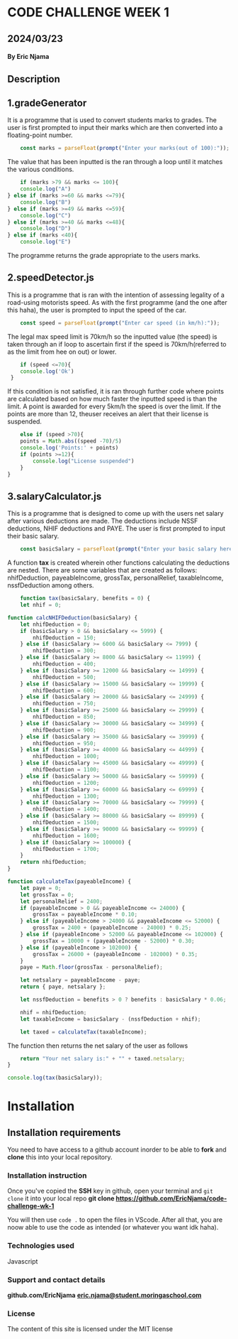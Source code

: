 # CODE CHALLENGE WEEK 1
## 2024/03/23
#### By Eric Njama
## Description
## 1.gradeGenerator
It is a programme that is used to convert students marks to grades. The user is first prompted to input their marks which are then converted into a floating-point number.
```js
    const marks = parseFloat(prompt("Enter your marks(out of 100):"));
```
The value that has been inputted is the ran through a loop until it matches the various conditions.
```js
    if (marks >79 && marks <= 100){
    console.log("A")
} else if (marks >=60 && marks <=79){
    console.log("B")
} else if (marks >=49 && marks <=59){
    console.log("C")
} else if (marks >=40 && marks <=48){
    console.log("D")
} else if (marks <40){
    console.log("E")
```
The programme returns the grade appropriate to the users marks.

## 2.speedDetector.js
This is a programme that is ran with the intention of assessing legality of a road-using motorists speed. As with the first programme (and the one after this haha), the user is prompted to input the speed of the car.
```js
    const speed = parseFloat(prompt("Enter car speed (in km/h):"));
```
The legal max speed limit is 70km/h so the inputted value (the speed) is taken through an if loop to ascertain first if the speed is 70km/h(referred to as the limit from hee on out) or lower.
```js
    if (speed <=70){
    console.log('Ok')
 } 
```
If this condition is not satisfied, it is ran through further code where points are calculated based on how much faster the inputted speed is than the limit. A point is awarded for every 5km/h the speed is over the limit. If the points are more than 12, theuser receives an alert that their license is suspended.
```js
    else if (speed >70){
    points = Math.abs((speed -70)/5)
    console.log('Points:' + points)
    if (points >=12){ 
        console.log("License suspended")
    }
}
``` 
## 3.salaryCalculator.js
This is a programme that is designed to come up with the users net salary after various deductions are made. The deductions include NSSF deductions, NHIF deductions and PAYE. 
The user is first prompted to input their basic salary.
```js
    const basicSalary = parseFloat(prompt("Enter your basic salary here: "));
```
A function **tax** is created wherein other functions calculating the deductions are nested. There are some variables that are created as follows: nhifDeduction, payeableIncome, grossTax, personalRelief, taxableIncome, nssfDeduction among others.
```js
    function tax(basicSalary, benefits = 0) {
    let nhif = 0;

function calcNHIFDeduction(basicSalary) {
    let nhifDeduction = 0;
    if (basicSalary > 0 && basicSalary <= 5999) {
        nhifDeduction = 150;
    } else if (basicSalary >= 6000 && basicSalary <= 7999) {
        nhifDeduction = 300;
    } else if (basicSalary >= 8000 && basicSalary <= 11999) {
        nhifDeduction = 400;
    } else if (basicSalary >= 12000 && basicSalary <= 14999) {
        nhifDeduction = 500;
    } else if (basicSalary >= 15000 && basicSalary <= 19999) {
        nhifDeduction = 600;
    } else if (basicSalary >= 20000 && basicSalary <= 24999) {
        nhifDeduction = 750;
    } else if (basicSalary >= 25000 && basicSalary <= 29999) {
        nhifDeduction = 850;
    } else if (basicSalary >= 30000 && basicSalary <= 34999) {
        nhifDeduction = 900;
    } else if (basicSalary >= 35000 && basicSalary <= 39999) {
        nhifDeduction = 950;
    } else if (basicSalary >= 40000 && basicSalary <= 44999) {
        nhifDeduction = 1000;
    } else if (basicSalary >= 45000 && basicSalary <= 49999) {
        nhifDeduction = 1100;
    } else if (basicSalary >= 50000 && basicSalary <= 59999) {
        nhifDeduction = 1200;
    } else if (basicSalary >= 60000 && basicSalary <= 69999) {
        nhifDeduction = 1300;
    } else if (basicSalary >= 70000 && basicSalary <= 79999) {
        nhifDeduction = 1400;
    } else if (basicSalary >= 80000 && basicSalary <= 89999) {
        nhifDeduction = 1500;
    } else if (basicSalary >= 90000 && basicSalary <= 99999) {
        nhifDeduction = 1600;
    } else if (basicSalary >= 100000) {
        nhifDeduction = 1700;
    }
    return nhifDeduction;
}

function calculateTax(payeableIncome) {
    let paye = 0;
    let grossTax = 0;
    let personalRelief = 2400;
    if (payeableIncome > 0 && payeableIncome <= 24000) {
        grossTax = payeableIncome * 0.10;
    } else if (payeableIncome > 24000 && payeableIncome <= 52000) {
        grossTax = 2400 + (payeableIncome - 24000) * 0.25;
    } else if (payeableIncome > 52000 && payeableIncome <= 102000) {
        grossTax = 10000 + (payeableIncome - 52000) * 0.30;
    } else if (payeableIncome > 102000) {
        grossTax = 26000 + (payeableIncome - 102000) * 0.35;
    }
    paye = Math.floor(grossTax - personalRelief);

    let netsalary = payeableIncome - paye;
    return { paye, netsalary };

    let nssfDeduction = benefits > 0 ? benefits : basicSalary * 0.06;

    nhif = nhifDeduction;
    let taxableIncome = basicSalary - (nssfDeduction + nhif);

    let taxed = calculateTax(taxableIncome);
```
The function then returns the net salary of the user as follows 
```js
    return "Your net salary is:" + "" + taxed.netsalary;
}

console.log(tax(basicSalary));
```

# Installation
## Installation requirements
You need to have access to a github account inorder to be able to **fork** and **clone** this into your local repository.
### Installation instruction
Once you've copied the **SSH** key in github, open your terminal and `git clone` it into your local repo
**git clone https://github.com/EricNjama/code-challenge-wk-1**

You will then use `code .` to open the files in VScode.
After all that, you are noow able to use the code as intended (or whatever you want idk haha).
### Technologies used 
Javascript
### Support and contact details
**github.com/EricNjama**
**eric.njama@student.moringaschool.com**
### License 
The content of this site is licensed under the MIT license

